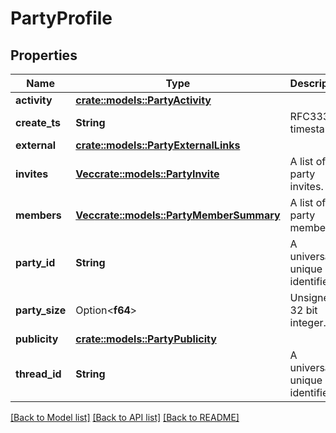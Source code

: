 # PartyProfile

## Properties

Name | Type | Description | Notes
------------ | ------------- | ------------- | -------------
**activity** | [**crate::models::PartyActivity**](PartyActivity.md) |  | 
**create_ts** | **String** | RFC3339 timestamp. | 
**external** | [**crate::models::PartyExternalLinks**](PartyExternalLinks.md) |  | 
**invites** | [**Vec<crate::models::PartyInvite>**](PartyInvite.md) | A list of party invites. | 
**members** | [**Vec<crate::models::PartyMemberSummary>**](PartyMemberSummary.md) | A list of party members. | 
**party_id** | **String** | A universally unique identifier. | 
**party_size** | Option<**f64**> | Unsigned 32 bit integer. | [optional]
**publicity** | [**crate::models::PartyPublicity**](PartyPublicity.md) |  | 
**thread_id** | **String** | A universally unique identifier. | 

[[Back to Model list]](../README.md#documentation-for-models) [[Back to API list]](../README.md#documentation-for-api-endpoints) [[Back to README]](../README.md)


